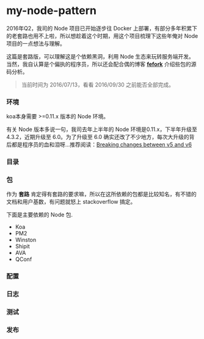 # my-node-pattern

2016年Q2，我司的 Node 项目已开始逐步往 Docker 上部署，有部分多年积累下的老套路也用不上啦，所以想趁着这个时期，用这个项目梳理下这些年俺对 Node 项目的一点想法与理解。

这篇是套路版，可以理解这是个依赖黑洞，利用 Node 生态来玩转服务端开发。当然，我自认算是个偏执的程序员，所以还会配合偶的博客 **[fefork](http://www.fefork.com/)** 介绍些包的源码分析。

> 当前时间为 2016/07/13，看看 2016/09/30 之前能否全部完成。

### 环境

koa本身需要 >=0.11.x 版本的 Node 环境。

有关 Node 版本多说一句，我司去年上半年的 Node 环境是0.11.x，下半年升级至 4.3.2，近期升级至 6.0。为了升级至 6.0 确实还改了不少地方，每次大升级的背后都是程序员的血和泪呀...推荐阅读：[Breaking changes between v5 and v6](https://github.com/nodejs/node/wiki/Breaking-changes-between-v5-and-v6)

### 目录

### 包

作为 **套路** 肯定得有套路的要求嘛，所以在这所依赖的包都是比较知名，有不错的文档和用户基数，有问题就怒上 stackoverflow 搞定。

下面是主要依赖的 Node 包.
- Koa
- PM2
- Winston
- Shipit
- AVA
- QConf

### 配置

### 日志

### 测试

### 发布
